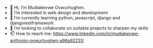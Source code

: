 - 👋 Hi, I’m Mudiakevwe Ovwurhughen.
- 👀 I’m interested in web design and development 
- 🌱 I’m currently learning python, javascript, django and djangorestframework
- 💞️ I’m looking to collaborate on suitable projects to sharpen my skills 
- 📫 How to reach me: https://www.linkedin.com/in/mudiakevwe-anthonio-ovwurhughen-a96a92231/
